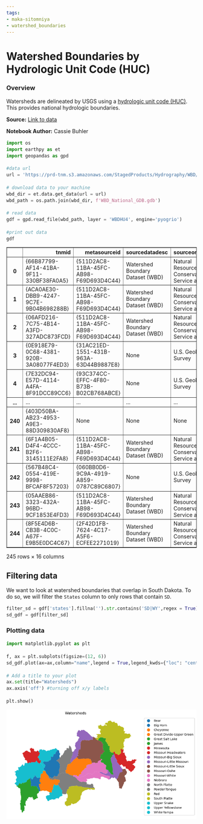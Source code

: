 ```yaml
---
tags:
- maka-sitomniya
- watershed_boundaries
---
```


# Watershed Boundaries by Hydrologic Unit Code (HUC)

### Overview
Watersheds are delineated by USGS using a [hydrologic unit code (HUC)](https://nas.er.usgs.gov/hucs.aspx). This provides national hydrologic boundaries. 

**Source:** [<u>Link to data</u>](https://prd-tnm.s3.amazonaws.com/index.html?prefix=StagedProducts/Hydrography/WBD/National/GDB/)

**Notebook Author:** Cassie Buhler



```python
import os
import earthpy as et
import geopandas as gpd

#data url 
url = 'https://prd-tnm.s3.amazonaws.com/StagedProducts/Hydrography/WBD/National/GDB/WBD_National_GDB.zip'

# download data to your machine 
wbd_dir = et.data.get_data(url = url)
wbd_path = os.path.join(wbd_dir, f'WBD_National_GDB.gdb')

# read data
gdf = gpd.read_file(wbd_path, layer = 'WBDHU4', engine='pyogrio')

#print out data 
gdf 
```




<div>
<style scoped>
    .dataframe tbody tr th:only-of-type {
        vertical-align: middle;
    }

    .dataframe tbody tr th {
        vertical-align: top;
    }

    .dataframe thead th {
        text-align: right;
    }
</style>
<table border="1" class="dataframe">
  <thead>
    <tr style="text-align: right;">
      <th></th>
      <th>tnmid</th>
      <th>metasourceid</th>
      <th>sourcedatadesc</th>
      <th>sourceoriginator</th>
      <th>sourcefeatureid</th>
      <th>loaddate</th>
      <th>referencegnis_ids</th>
      <th>areaacres</th>
      <th>areasqkm</th>
      <th>states</th>
      <th>huc4</th>
      <th>name</th>
      <th>globalid</th>
      <th>shape_Length</th>
      <th>shape_Area</th>
      <th>geometry</th>
    </tr>
  </thead>
  <tbody>
    <tr>
      <th>0</th>
      <td>{66B87799-AF14-41BA-9F11-330BF38FA0A5}</td>
      <td>{511D2AC8-11BA-45FC-AB98-F69D693D4C44}</td>
      <td>Watershed Boundary Dataset (WBD)</td>
      <td>Natural Resources and Conservation Service and...</td>
      <td>None</td>
      <td>2024-08-16 11:24:24+00:00</td>
      <td>1384150</td>
      <td>13203421.45</td>
      <td>53432.40</td>
      <td>NM,TX</td>
      <td>1307</td>
      <td>Lower Pecos</td>
      <td>{A41C097B-67A1-416D-9C4B-5C79419D50F8}</td>
      <td>16.748899</td>
      <td>5.057862</td>
      <td>MULTIPOLYGON (((-103.84649 33.01354, -103.8452...</td>
    </tr>
    <tr>
      <th>1</th>
      <td>{ACA0AE30-DBB9-4247-9C7E-9B04B698288B}</td>
      <td>{511D2AC8-11BA-45FC-AB98-F69D693D4C44}</td>
      <td>Watershed Boundary Dataset (WBD)</td>
      <td>Natural Resources and Conservation Service and...</td>
      <td>None</td>
      <td>2024-08-16 11:24:24+00:00</td>
      <td>1385432</td>
      <td>3372434.63</td>
      <td>13647.77</td>
      <td>MX,TX</td>
      <td>1309</td>
      <td>Lower Rio Grande</td>
      <td>{55FE0BC7-43F3-4227-A5EE-AC0F20828622}</td>
      <td>10.835984</td>
      <td>1.232534</td>
      <td>MULTIPOLYGON (((-98.80212 26.95795, -98.79537 ...</td>
    </tr>
    <tr>
      <th>2</th>
      <td>{06AFD216-7C75-4B14-A3FD-327ADC873FCD}</td>
      <td>{511D2AC8-11BA-45FC-AB98-F69D693D4C44}</td>
      <td>Watershed Boundary Dataset (WBD)</td>
      <td>Natural Resources and Conservation Service and...</td>
      <td>None</td>
      <td>2024-08-16 11:24:24+00:00</td>
      <td>1378770</td>
      <td>18423392.00</td>
      <td>74556.89</td>
      <td>TX</td>
      <td>1211</td>
      <td>Nueces-Southwestern Texas Coastal</td>
      <td>{16D89800-EE50-4243-A008-F42664FE5424}</td>
      <td>17.309713</td>
      <td>6.844815</td>
      <td>MULTIPOLYGON (((-100.40903 30.12027, -100.4080...</td>
    </tr>
    <tr>
      <th>3</th>
      <td>{0E918E79-0C68-4381-920B-3A08077F4ED3}</td>
      <td>{31AC21ED-1551-431B-963A-63D44B9887E8}</td>
      <td>None</td>
      <td>U.S. Geological Survey</td>
      <td>None</td>
      <td>2022-01-02 20:20:35+00:00</td>
      <td>None</td>
      <td>8472484.56</td>
      <td>34286.96</td>
      <td>CA</td>
      <td>1806</td>
      <td>Central California Coastal</td>
      <td>{359702D5-6061-47D0-B9DC-B477921BFA5E}</td>
      <td>16.125924</td>
      <td>3.410020</td>
      <td>MULTIPOLYGON (((-122.11788 37.25462, -122.1175...</td>
    </tr>
    <tr>
      <th>4</th>
      <td>{7E32DC94-E57D-4114-A4FA-8F91DCC89CC6}</td>
      <td>{93C374CC-EFFC-4F80-B73B-B02CB768ABCE}</td>
      <td>None</td>
      <td>U.S. Geological Survey</td>
      <td>None</td>
      <td>2022-01-03 14:19:40+00:00</td>
      <td>None</td>
      <td>8861368.04</td>
      <td>35860.72</td>
      <td>CA,MX</td>
      <td>1807</td>
      <td>Southern California Coastal</td>
      <td>{E7C8A802-D2FA-440B-A9BF-9B8D0D0D1BD6}</td>
      <td>18.029736</td>
      <td>3.484674</td>
      <td>MULTIPOLYGON (((-119.10906 34.82364, -119.1086...</td>
    </tr>
    <tr>
      <th>...</th>
      <td>...</td>
      <td>...</td>
      <td>...</td>
      <td>...</td>
      <td>...</td>
      <td>...</td>
      <td>...</td>
      <td>...</td>
      <td>...</td>
      <td>...</td>
      <td>...</td>
      <td>...</td>
      <td>...</td>
      <td>...</td>
      <td>...</td>
      <td>...</td>
    </tr>
    <tr>
      <th>240</th>
      <td>{403D50BA-AB23-4953-A9E3-88D309830AF8}</td>
      <td>None</td>
      <td>None</td>
      <td>None</td>
      <td>None</td>
      <td>2020-11-03 11:01:54+00:00</td>
      <td>None</td>
      <td>11534902.05</td>
      <td>46680.13</td>
      <td>DE,MD,NJ,NY,PA,VA</td>
      <td>0204</td>
      <td>Delaware-Mid Atlantic Coastal</td>
      <td>{0B0689F9-E42B-4307-ADCD-E828096CF5C2}</td>
      <td>23.613899</td>
      <td>4.939448</td>
      <td>MULTIPOLYGON (((-74.59898 42.46011, -74.59866 ...</td>
    </tr>
    <tr>
      <th>241</th>
      <td>{6F1A4B05-D4F4-4CCC-B2F6-3145111E2FA8}</td>
      <td>{511D2AC8-11BA-45FC-AB98-F69D693D4C44}</td>
      <td>Watershed Boundary Dataset (WBD)</td>
      <td>Natural Resources and Conservation Service and...</td>
      <td>None</td>
      <td>2024-08-16 11:24:24+00:00</td>
      <td>970226,977426</td>
      <td>4690028.03</td>
      <td>18979.89</td>
      <td>CT,NJ,NY,RI</td>
      <td>0203</td>
      <td>Lower Hudson-Long Island</td>
      <td>{D9A10A5D-54FE-44CC-B8E5-943E7548DE08}</td>
      <td>15.607259</td>
      <td>2.027672</td>
      <td>MULTIPOLYGON (((-73.02556 41.21327, -73.02548 ...</td>
    </tr>
    <tr>
      <th>242</th>
      <td>{567B48C4-0554-419E-9998-BFCAF8F57203}</td>
      <td>{060BB0D6-9C9A-4919-A859-0787C89C6807}</td>
      <td>None</td>
      <td>U.S. Geological Survey</td>
      <td>None</td>
      <td>2023-04-11 16:22:34+00:00</td>
      <td>None</td>
      <td>3103935.02</td>
      <td>12561.19</td>
      <td>CT,MA,NY,RI</td>
      <td>0110</td>
      <td>Connecticut Coastal</td>
      <td>{FC9F81F3-BF45-4AA7-A2F4-9750D62C0CEB}</td>
      <td>18.418394</td>
      <td>1.358411</td>
      <td>MULTIPOLYGON (((-73.02573 41.21304, -73.02548 ...</td>
    </tr>
    <tr>
      <th>243</th>
      <td>{05AAEB86-3323-432A-96BD-9CF1853E4FD3}</td>
      <td>{511D2AC8-11BA-45FC-AB98-F69D693D4C44}</td>
      <td>Watershed Boundary Dataset (WBD)</td>
      <td>Natural Resources and Conservation Service and...</td>
      <td>None</td>
      <td>2024-08-16 11:24:24+00:00</td>
      <td>366218</td>
      <td>814577.71</td>
      <td>3296.48</td>
      <td>HI</td>
      <td>2009</td>
      <td>Northwestern Hawaiian Islands</td>
      <td>{A43171BA-394F-4EAB-811F-1F5AA41905A9}</td>
      <td>5.849827</td>
      <td>0.297712</td>
      <td>MULTIPOLYGON (((-175.83911 27.99952, -175.8385...</td>
    </tr>
    <tr>
      <th>244</th>
      <td>{8F5E4D6B-CB3B-4C0C-A67F-E9B5E0DC4C67}</td>
      <td>{2F42D1FB-7624-4C17-A5F6-ECFEE2271019}</td>
      <td>Watershed Boundary Dataset (WBD)</td>
      <td>Natural Resources and Conservation Service and...</td>
      <td>None</td>
      <td>2024-10-01 13:20:54+00:00</td>
      <td>1345801</td>
      <td>6304066.54</td>
      <td>25511.67</td>
      <td>LA,TX</td>
      <td>1201</td>
      <td>Sabine</td>
      <td>{C14BC7FB-8A49-4645-9294-570F7481FC9C}</td>
      <td>16.428816</td>
      <td>2.431999</td>
      <td>MULTIPOLYGON (((-96.20544 33.31834, -96.20324 ...</td>
    </tr>
  </tbody>
</table>
<p>245 rows × 16 columns</p>
</div>



## Filtering data 
We want to look at watershed boundaries that overlap in South Dakota. To do so, we will filter the `States` column to only rows that contain `SD`.


```python
filter_sd = gdf['states'].fillna('').str.contains('SD|WY',regex = True)
sd_gdf = gdf[filter_sd]
```

### Plotting data


```python
import matplotlib.pyplot as plt

f, ax = plt.subplots(figsize=(12, 6))
sd_gdf.plot(ax=ax,column="name",legend = True,legend_kwds={"loc": "center left", "bbox_to_anchor": (1, 0.5)})

# Add a title to your plot
ax.set(title="Watersheds")
ax.axis('off') #turning off x/y labels 

plt.show()
```


    
![png](watershed_boundaries_files/watershed_boundaries_5_0.png)
    

